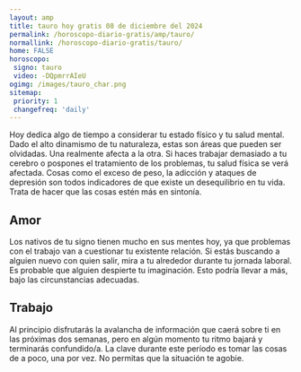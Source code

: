 ```yaml
---
layout: amp
title: tauro hoy gratis 08 de diciembre del 2024 
permalink: /horoscopo-diario-gratis/amp/tauro/
normallink: /horoscopo-diario-gratis/tauro/
home: FALSE
horoscopo:
 signo: tauro
 video: -DQpmrrAIeU
ogimg: /images/tauro_char.png
sitemap:
 priority: 1
 changefreq: 'daily'
---
```



Hoy dedica algo de tiempo a considerar tu estado físico y tu salud mental. Dado el alto dinamismo de tu naturaleza, estas son áreas que pueden ser olvidadas. Una realmente afecta a la otra. Si haces trabajar demasiado a tu cerebro o pospones el tratamiento de los problemas, tu salud física se verá afectada. Cosas como el exceso de peso, la adicción y ataques de depresión son todos indicadores de que existe un desequilibrio en tu vida. Trata de hacer que las cosas estén más en sintonía.

## Amor

Los nativos de tu signo tienen mucho en sus mentes hoy, ya que problemas con el trabajo van a cuestionar tu existente relación. Si estás buscando a alguien nuevo con quien salir, mira a tu alrededor durante tu jornada laboral. Es probable que alguien despierte tu imaginación. Esto podría llevar a más, bajo las circunstancias adecuadas.

## Trabajo

Al principio disfrutarás la avalancha de información que caerá sobre ti en las próximas dos semanas, pero en algún momento tu ritmo bajará y terminarás confundido/a. La clave durante este período es tomar las cosas de a poco, una por vez. No permitas que la situación te agobie.